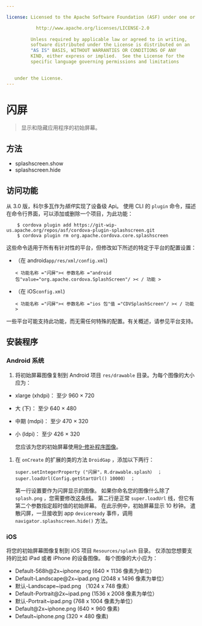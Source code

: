 ```yaml
---

license: Licensed to the Apache Software Foundation (ASF) under one or more contributor license agreements. See the NOTICE file distributed with this work for additional information regarding copyright ownership. The ASF licenses this file to you under the Apache License, Version 2.0 (the "License"); you may not use this file except in compliance with the License. You may obtain a copy of the License at

           http://www.apache.org/licenses/LICENSE-2.0
    
         Unless required by applicable law or agreed to in writing,
         software distributed under the License is distributed on an
         "AS IS" BASIS, WITHOUT WARRANTIES OR CONDITIONS OF ANY
         KIND, either express or implied.  See the License for the
         specific language governing permissions and limitations
    

   under the License.
---
```


# 闪屏

> 显示和隐藏应用程序的初始屏幕。

## 方法

*   splashscreen.show
*   splashscreen.hide

## 访问功能

从 3.0 版，科尔多瓦作为*插件*实现了设备级 Api。 使用 CLI 的 `plugin` 命令，描述在命令行界面，可以添加或删除一个项目，为此功能：

        $ cordova plugin add https://git-wip-us.apache.org/repos/asf/cordova-plugin-splashscreen.git
        $ cordova plugin rm org.apache.cordova.core.splashscreen
    

这些命令适用于所有有针对性的平台，但修改如下所述的特定于平台的配置设置：

*   （在 android`app/res/xml/config.xml`)
    
        < 功能名称 ="闪屏">< 参数名称 ="android 包"value="org.apache.cordova.SplashScreen"/ >< / 功能 >
        

*   （在 iOS`config.xml`)
    
        < 功能名称 ="闪屏">< 参数名称 ="ios 包"值 ="CDVSplashScreen"/ >< / 功能 >
        

一些平台可能支持此功能，而无需任何特殊的配置。有关概述，请参见平台支持。

## 安装程序

### Android 系统

1.  将初始屏幕图像复制到 Android 项目 `res/drawable` 目录。为每个图像的大小应为：

*   xlarge (xhdpi)： 至少 960 × 720
*   大 (下)： 至少 640 × 480
*   中期 (mdpi)： 至少 470 × 320
*   小 (ldpi)： 至少 426 × 320
    
    您应该为您的初始屏幕使用[9-修补程序图像][1]。

 [1]: https://developer.android.com/tools/help/draw9patch.html

1.  在 `onCreate` 的扩展的类的方法 `DroidGap` ，添加以下两行：
    
        super.setIntegerProperty ("闪屏"，R.drawable.splash） ；super.loadUrl(Config.getStartUrl() 10000） ；
        
    
    第一行设置要作为闪屏显示的图像。 如果你命名您的图像什么除了 `splash.png` ，您需要修改这条线。 第二行是正常 `super.loadUrl` 线，但它有第二个参数指定超时值的初始屏幕。 在此示例中，初始屏幕显示 10 秒钟。 遣散闪屏，一旦接收到 app `deviceready` 事件，调用 `navigator.splashscreen.hide()` 方法。

### iOS

将您的初始屏幕图像复制到 iOS 项目 `Resources/splash` 目录。 仅添加您想要支持的比如 iPad 或者 iPhone 的设备图像。 每个图像的大小应为：

*   Default-568h@2x~iphone.png (640 × 1136 像素为单位）
*   Default-Landscape@2x~ipad.png (2048 x 1496 像素为单位）
*   默认-Landscape~ipad.png （1024 x 748 像素）
*   Default-Portrait@2x~ipad.png (1536 x 2008 像素为单位）
*   默认-Portrait~ipad.png (768 x 1004 像素为单位）
*   Default@2x~iphone.png (640 × 960 像素)
*   Default~iphone.png (320 × 480 像素)